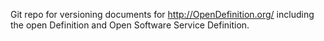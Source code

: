 Git repo for versioning documents for <http://OpenDefinition.org/> including
the open Definition and Open Software Service Definition.

